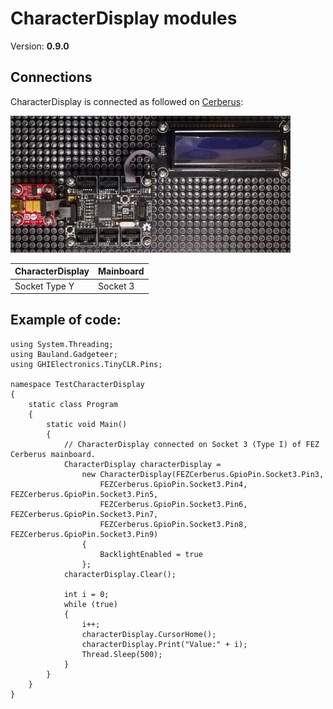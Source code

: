 # CharacterDisplay modules
Version: __0.9.0__

## Connections ##
CharacterDisplay is connected as followed on [Cerberus](http://docs.ghielectronics.com/hardware/legacy_products/gadgeteer/fez_cerberus.html):

![Schematic](Gadgeteer-CharacterDisplay-Cerberus.jpg)

CharacterDisplay | Mainboard
---------------- | ----------
Socket Type Y    | Socket 3

## Example of code:
```CSharp
using System.Threading;
using Bauland.Gadgeteer;
using GHIElectronics.TinyCLR.Pins;

namespace TestCharacterDisplay
{
    static class Program
    {
        static void Main()
        {
            // CharacterDisplay connected on Socket 3 (Type I) of FEZ Cerberus mainboard.
            CharacterDisplay characterDisplay =
                new CharacterDisplay(FEZCerberus.GpioPin.Socket3.Pin3,
                    FEZCerberus.GpioPin.Socket3.Pin4, FEZCerberus.GpioPin.Socket3.Pin5,
                    FEZCerberus.GpioPin.Socket3.Pin6, FEZCerberus.GpioPin.Socket3.Pin7,
                    FEZCerberus.GpioPin.Socket3.Pin8, FEZCerberus.GpioPin.Socket3.Pin9)
                {
                    BacklightEnabled = true
                };
            characterDisplay.Clear();

            int i = 0;
            while (true)
            {
                i++;
                characterDisplay.CursorHome();
                characterDisplay.Print("Value:" + i);
                Thread.Sleep(500);
            }
        }
    }
}
```
